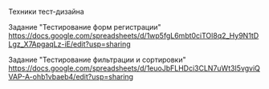Техники тест-дизайна

Задание "Тестирование форм регистрации"
https://docs.google.com/spreadsheets/d/1wp5fgL6mbt0ciTOl8q2_Hy9N1tDLgz_X7ApgaqLz-iE/edit?usp=sharing

Задание "Тестирование фильтрации и сортировки"
https://docs.google.com/spreadsheets/d/1euoJbFLHDci3CLN7uWt3I5vgviQVAP-A-ohb1vbaeb4/edit?usp=sharing
